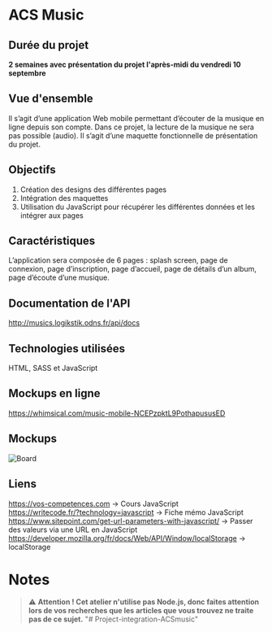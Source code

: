 # ACS Music

## Durée du projet
**2 semaines avec présentation du projet l'après-midi du vendredi 10 septembre**

## Vue d'ensemble
Il s’agit d’une application Web mobile permettant d’écouter de la musique en ligne depuis son compte.
Dans ce projet, la lecture de la musique ne sera pas possible (audio). Il s’agit d’une maquette fonctionnelle de présentation du projet.

## Objectifs
1. Création des designs des différentes pages
2. Intégration des maquettes
3. Utilisation du JavaScript pour récupérer les différentes données et les intégrer aux pages

## Caractéristiques
L’application sera composée de 6 pages : splash screen, page de connexion, page d’inscription, page d’accueil, page de détails d’un album, page d’écoute d’une musique.

## Documentation de l'API
http://musics.logikstik.odns.fr/api/docs

## Technologies utilisées
HTML, SASS et JavaScript

## Mockups en ligne
https://whimsical.com/music-mobile-NCEPzpktL9PothapususED

## Mockups
![Board](borad.png)

## Liens
https://vos-competences.com -> Cours JavaScript  
https://writecode.fr/?technology=javascript -> Fiche mémo JavaScript  
https://www.sitepoint.com/get-url-parameters-with-javascript/ -> Passer des valeurs via une URL en JavaScript  
https://developer.mozilla.org/fr/docs/Web/API/Window/localStorage -> localStorage

# Notes
> :warning: **Attention ! Cet atelier n'utilise pas Node.js, donc faites attention lors de vos recherches que les articles que vous trouvez ne traite pas de ce sujet.**
"# Project-integration-ACSmusic" 

